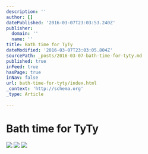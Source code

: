 ```yaml
---
description: ''
author: []
datePublished: '2016-03-07T23:03:53.240Z'
publisher:
  domain: ''
  name: ''
title: Bath time for TyTy
dateModified: '2016-03-07T23:03:05.804Z'
sourcePath: _posts/2016-03-07-bath-time-for-tyty.md
published: true
inFeed: true
hasPage: true
inNav: false
url: bath-time-for-tyty/index.html
_context: 'http://schema.org'
_type: Article

---
```

# Bath time for TyTy
![](https://the-grid-user-content.s3-us-west-2.amazonaws.com/1232120e-2554-4825-805c-11621e31b2b7.png)
![](https://the-grid-user-content.s3-us-west-2.amazonaws.com/43cbfd55-fbeb-4e7c-b852-acc380ef173f.png)
![](https://the-grid-user-content.s3-us-west-2.amazonaws.com/0133f5c7-8515-494b-bf52-1c9d2e31176c.png)